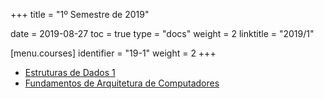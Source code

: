 +++
title = "1º Semestre de 2019"

date = 2019-08-27
toc = true
type = "docs"
weight = 2
linktitle = "2019/1"

[menu.courses]
  identifier = "19-1"
  weight = 2
+++

* [Estruturas de Dados 1](../eda1-19-1/)
* [Fundamentos de Arquitetura de Computadores](../fac-19-1/)